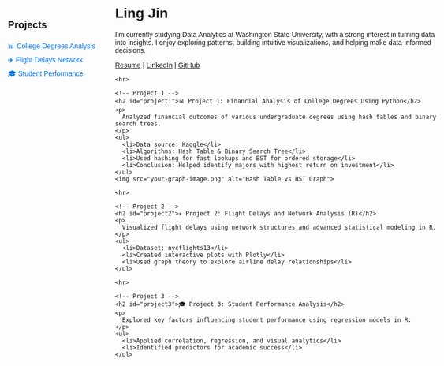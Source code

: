 <!DOCTYPE html>
<html lang="en">
<head>
  <meta charset="UTF-8">
  <title>Ling Jin | Portfolio</title>
  <style>
    body {
      font-family: Arial, sans-serif;
      margin: 0;
      padding: 40px;
      display: flex;
      gap: 40px;
      max-width: 1200px;
      margin-inline: auto;
    }

    .sidebar {
      width: 250px;
      position: sticky;
      top: 40px;
      height: fit-content;
      border-right: 1px solid #ccc;
      padding-right: 20px;
    }

    .sidebar h2 {
      font-size: 20px;
    }

    .sidebar ul {
      list-style: none;
      padding: 0;
      line-height: 2;
    }

    .sidebar a {
      text-decoration: none;
      color: #0073e6;
    }

    .sidebar a:hover {
      text-decoration: underline;
    }

    .content {
      flex: 1;
    }

    .content img {
      max-width: 100%;
      border-radius: 8px;
      margin: 10px 0;
    }

    h1 {
      margin-top: 0;
    }

    hr {
      margin: 40px 0;
    }
  </style>
</head>
<body>

  <!-- Sidebar (sticky) -->
  <div class="sidebar">
    <h2>Projects</h2>
    <ul>
      <li><a href="#project1">📊 College Degrees Analysis</a></li>
      <li><a href="#project2">✈️ Flight Delays Network</a></li>
      <li><a href="#project3">🎓 Student Performance</a></li>
    </ul>
  </div>

  <!-- Main Content -->
  <div class="content">
    <h1>Ling Jin</h1>
    <p>
      I’m currently studying Data Analytics at Washington State University, with a strong interest in turning data into insights.
      I enjoy exploring patterns, building intuitive visualizations, and helping make data-informed decisions.
    </p>
    <p>
      <a href="Resume.pdf" target="_blank">Resume</a> |
      <a href="https://www.linkedin.com/in/lingjin0913/" target="_blank">LinkedIn</a> |
      <a href="https://github.com/lingjin0725" target="_blank">GitHub</a>
    </p>

    <hr>

    <!-- Project 1 -->
    <h2 id="project1">📊 Project 1: Financial Analysis of College Degrees Using Python</h2>
    <p>
      Analyzed financial outcomes of various undergraduate degrees using hash tables and binary search trees.
    </p>
    <ul>
      <li>Data source: Kaggle</li>
      <li>Algorithms: Hash Table & Binary Search Tree</li>
      <li>Used hashing for fast lookups and BST for ordered storage</li>
      <li>Conclusion: Helped identify majors with highest return on investment</li>
    </ul>
    <img src="your-graph-image.png" alt="Hash Table vs BST Graph">

    <hr>

    <!-- Project 2 -->
    <h2 id="project2">✈️ Project 2: Flight Delays and Network Analysis (R)</h2>
    <p>
      Visualized flight delays using network structures and advanced statistical modeling in R.
    </p>
    <ul>
      <li>Dataset: nycflights13</li>
      <li>Created interactive plots with Plotly</li>
      <li>Used graph theory to explore airline delay relationships</li>
    </ul>

    <hr>

    <!-- Project 3 -->
    <h2 id="project3">🎓 Project 3: Student Performance Analysis</h2>
    <p>
      Explored key factors influencing student performance using regression models in R.
    </p>
    <ul>
      <li>Applied correlation, regression, and visual analytics</li>
      <li>Identified predictors for academic success</li>
    </ul>

  </div>
</body>
</html>
